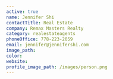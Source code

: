 ```yaml
---
active: true
name: Jennifer Shi
contactTitle: Real Estate
company: Remax Masters Realty
category: realestateagents
phoneOffice: 778-223-2059
email: jennifer@jennifershi.com
image_path:
color:
website:
profile_image_path: /images/person.png
---
```



